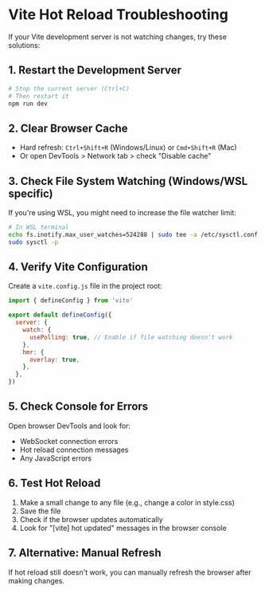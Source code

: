 # Vite Hot Reload Troubleshooting

If your Vite development server is not watching changes, try these solutions:

## 1. Restart the Development Server

```bash
# Stop the current server (Ctrl+C)
# Then restart it
npm run dev
```

## 2. Clear Browser Cache

- Hard refresh: `Ctrl+Shift+R` (Windows/Linux) or `Cmd+Shift+R` (Mac)
- Or open DevTools > Network tab > check "Disable cache"

## 3. Check File System Watching (Windows/WSL specific)

If you're using WSL, you might need to increase the file watcher limit:

```bash
# In WSL terminal
echo fs.inotify.max_user_watches=524288 | sudo tee -a /etc/sysctl.conf
sudo sysctl -p
```

## 4. Verify Vite Configuration

Create a `vite.config.js` file in the project root:

```javascript
import { defineConfig } from 'vite'

export default defineConfig({
  server: {
    watch: {
      usePolling: true, // Enable if file watching doesn't work
    },
    hmr: {
      overlay: true,
    },
  },
})
```

## 5. Check Console for Errors

Open browser DevTools and look for:

- WebSocket connection errors
- Hot reload connection messages
- Any JavaScript errors

## 6. Test Hot Reload

1. Make a small change to any file (e.g., change a color in style.css)
2. Save the file
3. Check if the browser updates automatically
4. Look for "[vite] hot updated" messages in the browser console

## 7. Alternative: Manual Refresh

If hot reload still doesn't work, you can manually refresh the browser after making changes.
